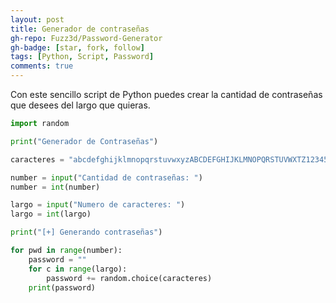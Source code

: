 ```yaml
---
layout: post
title: Generador de contraseñas
gh-repo: Fuzz3d/Password-Generator
gh-badge: [star, fork, follow]
tags: [Python, Script, Password]
comments: true
---
```


Con este sencillo script de Python puedes crear la cantidad de contraseñas que desees del largo que quieras.

```python
import random 

print("Generador de Contraseñas")

caracteres = "abcdefghijklmnopqrstuvwxyzABCDEFGHIJKLMNOPQRSTUVWXTZ1234567890!@#$%^&*().,?~/"

number = input("Cantidad de contraseñas: ")
number = int(number)

largo = input("Numero de caracteres: ")
largo = int(largo)

print("[+] Generando contraseñas")

for pwd in range(number):
    password = ""
    for c in range(largo):
        password += random.choice(caracteres)
    print(password)
```
